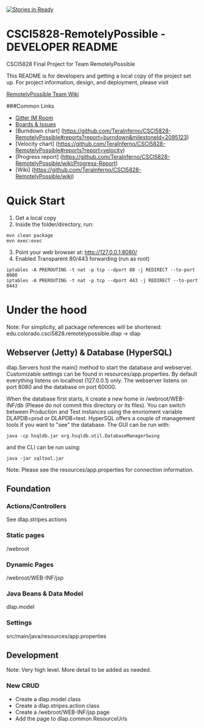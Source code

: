 [![Stories in Ready](https://badge.waffle.io/TeraInferno/CSCI5828-RemotelyPossible.png?label=ready&title=Ready)](https://waffle.io/TeraInferno/CSCI5828-RemotelyPossible)
# CSCI5828-RemotelyPossible - DEVELOPER README
CSCI5828 Final Project for Team RemotelyPossible

This README is for developers and getting a local copy of the project set up.
For project information, design, and deployment, please visit

[RemotelyPossible Team Wiki](https://github.com/TeraInferno/CSCI5828-RemotelyPossible/wiki)

###Common Links
* [Gitter IM Room](https://gitter.im/CSCI5828-RemotelyPossible/Lobby)
* [Boards & Issues](https://github.com/TeraInferno/CSCI5828-RemotelyPossible#boards?repos=69412069)
* [Burndown chart] (https://github.com/TeraInferno/CSCI5828-RemotelyPossible#reports?report=burndown&milestoneId=2095123)
* [Velocity chart] (https://github.com/TeraInferno/CSCI5828-RemotelyPossible#reports?report=velocity)
* [Progress report] (https://github.com/TeraInferno/CSCI5828-RemotelyPossible/wiki/Progress-Report)
* [Wiki] (https://github.com/TeraInferno/CSCI5828-RemotelyPossible/wiki)

# Quick Start
1. Get a local copy
2. Inside the folder/directory, run:
```
mvn clean package
mvn exec:exec
```
3. Point your web browser at: http://127.0.0.1:8080/
4. Enabled Transparent 80/443 forwarding (run as root)
```
iptables -A PREROUTING -t nat -p tcp --dport 80 -j REDIRECT --to-port 8080
iptables -A PREROUTING -t nat -p tcp --dport 443 -j REDIRECT --to-port 8443
```

# Under the hood
Note: For simplicity, all package references will be shortened: edu.colorado.csci5828.remotelypossible.dlap -> dlap

## Webserver (Jetty) & Database (HyperSQL)
dlap.Servers host the main() method to start the database and webserver. Customizable settings can be found in resources/app.properties. By default everything listens on localhost (127.0.0.1) only. The webserver listens on port 8080 and the database on port 60000.

When the database first starts, it create a new home in /webroot/WEB-INF/db (Please do not commit this directory or its files). You can switch between Production and Test instances using the envrioment variable DLAPDB=prod or DLAPDB=test. HyperSQL offers a couple of management tools if you want to "see" the database. The GUI can be run with:
```
java -cp hsqldb.jar org.hsqldb.util.DatabaseManagerSwing
```
and the CLI can be run using:
```
java -jar sqltool.jar
```
Note: Please see the resources/app.properties for connection information.

## Foundation

### Actions/Controllers
See dlap.stripes.actions

### Static pages
/webroot

### Dynamic Pages
/webroot/WEB-INF/jsp

### Java Beans & Data Model
dlap.model

### Settings
src/main/java/resources/app.properties

## Development
Note: Very high level. More detail to be added as needed.

### New CRUD
* Create a dlap.model class
* Create a dlap.stripes.action class
* Create a /webroot/WEB-INF/jsp page
* Add the page to dlap.common.ResourceUrls

